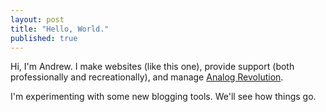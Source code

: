 ```yaml
---
layout: post
title: "Hello, World."
published: true
---
```



Hi, I'm Andrew. I make websites (like this one), provide support (both professionally and recreationally), and manage [Analog Revolution](http://analogrevolution.com). 

I'm experimenting with some new blogging tools. We'll see how things go.

